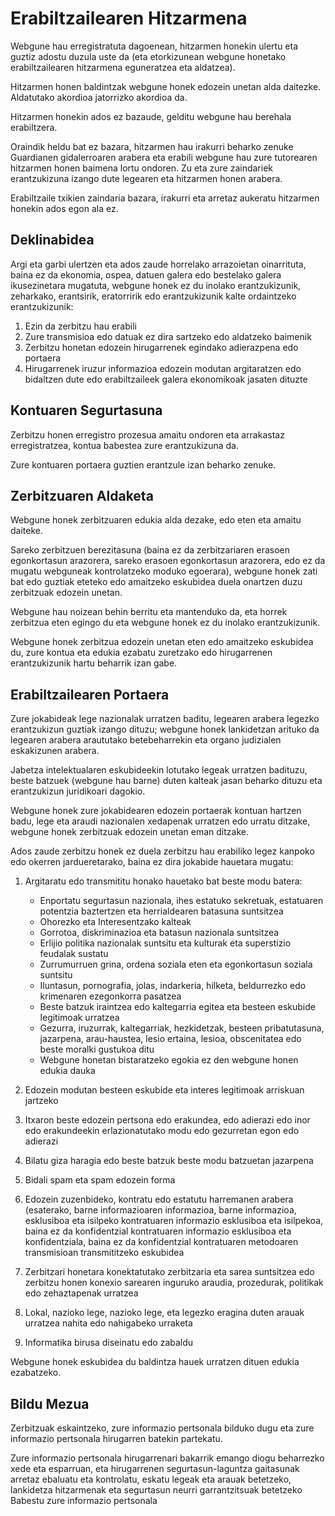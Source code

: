 # Erabiltzailearen Hitzarmena

Webgune hau erregistratuta dagoenean, hitzarmen honekin ulertu eta guztiz adostu duzula uste da (eta etorkizunean webgune honetako erabiltzailearen hitzarmena eguneratzea eta aldatzea).

Hitzarmen honen baldintzak webgune honek edozein unetan alda daitezke. Aldatutako akordioa jatorrizko akordioa da.

Hitzarmen honekin ados ez bazaude, gelditu webgune hau berehala erabiltzera.

Oraindik heldu bat ez bazara, hitzarmen hau irakurri beharko zenuke Guardianen gidalerroaren arabera eta erabili webgune hau zure tutorearen hitzarmen honen baimena lortu ondoren. Zu eta zure zaindariek erantzukizuna izango dute legearen eta hitzarmen honen arabera.

Erabiltzaile txikien zaindaria bazara, irakurri eta arretaz aukeratu hitzarmen honekin ados egon ala ez.

## Deklinabidea

Argi eta garbi ulertzen eta ados zaude horrelako arrazoietan oinarrituta, baina ez da ekonomia, ospea, datuen galera edo bestelako galera ikusezinetara mugatuta, webgune honek ez du inolako erantzukizunik, zeharkako, erantsirik, eratorririk edo erantzukizunik kalte ordaintzeko erantzukizunik:

1. Ezin da zerbitzu hau erabili
1. Zure transmisioa edo datuak ez dira sartzeko edo aldatzeko baimenik
1. Zerbitzu honetan edozein hirugarrenek egindako adierazpena edo portaera
1. Hirugarrenek iruzur informazioa edozein modutan argitaratzen edo bidaltzen dute edo erabiltzaileek galera ekonomikoak jasaten dituzte

## Kontuaren Segurtasuna

Zerbitzu honen erregistro prozesua amaitu ondoren eta arrakastaz erregistratzea, kontua babestea zure erantzukizuna da.

Zure kontuaren portaera guztien erantzule izan beharko zenuke.

## Zerbitzuaren Aldaketa

Webgune honek zerbitzuaren edukia alda dezake, edo eten eta amaitu daiteke.

Sareko zerbitzuen berezitasuna (baina ez da zerbitzariaren erasoen egonkortasun arazorera, sareko erasoen egonkortasun arazorera, edo ez da mugatu webguneak kontrolatzeko moduko egoerara), webgune honek zati bat edo guztiak eteteko edo amaitzeko eskubidea duela onartzen duzu zerbitzuak edozein unetan.

Webgune hau noizean behin berritu eta mantenduko da, eta horrek zerbitzua eten egingo du eta webgune honek ez du inolako erantzukizunik.

Webgune honek zerbitzua edozein unetan eten edo amaitzeko eskubidea du, zure kontua eta edukia ezabatu zuretzako edo hirugarrenen erantzukizunik hartu beharrik izan gabe.

## Erabiltzailearen Portaera

Zure jokabideak lege nazionalak urratzen baditu, legearen arabera legezko erantzukizun guztiak izango dituzu; webgune honek lankidetzan arituko da legearen arabera araututako betebeharrekin eta organo judizialen eskakizunen arabera.

Jabetza intelektualaren eskubideekin lotutako legeak urratzen badituzu, beste batzuek (webgune hau barne) duten kalteak jasan beharko dituzu eta erantzukizun juridikoari dagokio.

Webgune honek zure jokabidearen edozein portaerak kontuan hartzen badu, lege eta araudi nazionalen xedapenak urratzen edo urratu ditzake, webgune honek zerbitzuak edozein unetan eman ditzake.

Ados zaude zerbitzu honek ez duela zerbitzu hau erabiliko legez kanpoko edo okerren jardueretarako, baina ez dira jokabide hauetara mugatu:

1. Argitaratu edo transmititu honako hauetako bat beste modu batera:

   * Enportatu segurtasun nazionala, ihes estatuko sekretuak, estatuaren potentzia baztertzen eta herrialdearen batasuna suntsitzea
   * Ohorezko eta Interesentzako kalteak
   * Gorrotoa, diskriminazioa eta batasun nazionala suntsitzea
   * Erlijio politika nazionalak suntsitu eta kulturak eta superstizio feudalak sustatu
   * Zurrumurruen grina, ordena soziala eten eta egonkortasun soziala suntsitu
   * Iluntasun, pornografia, jolas, indarkeria, hilketa, beldurrezko edo krimenaren ezegonkorra pasatzea
   * Beste batzuk iraintzea edo kaltegarria egitea eta besteen eskubide legitimoak urratzea
   * Gezurra, iruzurrak, kaltegarriak, hezkidetzak, besteen pribatutasuna, jazarpena, arau-haustea, lesio ertaina, lesioa, obscenitatea edo beste moralki gustukoa ditu
   * Webgune honetan bistaratzeko egokia ez den webgune honen edukia dauka

1. Edozein modutan besteen eskubide eta interes legitimoak arriskuan jartzeko
1. Itxaron beste edozein pertsona edo erakundea, edo adierazi edo inor edo erakundeekin erlazionatutako modu edo gezurretan egon edo adierazi
1. Bilatu giza haragia edo beste batzuk beste modu batzuetan jazarpena
1. Bidali spam eta spam edozein forma
1. Edozein zuzenbideko, kontratu edo estatutu harremanen arabera (esaterako, barne informazioaren informazioa, barne informazioa, esklusiboa eta isilpeko kontratuaren informazio esklusiboa eta isilpekoa, baina ez da konfidentzial kontratuaren informazio esklusiboa eta konfidentziala, baina ez da konfidentzial kontratuaren metodoaren transmisioan transmititzeko eskubidea
1. Zerbitzari honetara konektatutako zerbitzaria eta sarea suntsitzea edo zerbitzu honen konexio sarearen inguruko araudia, prozedurak, politikak edo zehaztapenak urratzea
1. Lokal, nazioko lege, nazioko lege, eta legezko eragina duten arauak urratzea nahita edo nahigabeko urraketa
1. Informatika birusa diseinatu edo zabaldu

Webgune honek eskubidea du baldintza hauek urratzen dituen edukia ezabatzeko.

## Bildu Mezua

Zerbitzuak eskaintzeko, zure informazio pertsonala bilduko dugu eta zure informazio pertsonala hirugarren batekin partekatu.

Zure informazio pertsonala hirugarrenari bakarrik emango diogu beharrezko xede eta esparruan, eta hirugarrenen segurtasun-laguntza gaitasunak arretaz ebaluatu eta kontrolatu, eskatu legeak eta arauak betetzeko, lankidetza hitzarmenak eta segurtasun neurri garrantzitsuak betetzeko Babestu zure informazio pertsonala